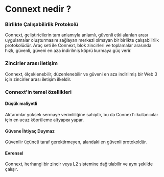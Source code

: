 
# Connext nedir ? 


### Birlikte Çalışabilirlik Protokolü

Connext, geliştiricilerin tam anlamıyla anlamlı, güvenli etki alanları arası uygulamalar oluşturmasını sağlayan merkezi olmayan bir birlikte çalışabilirlik protokolüdür. Araç seti ile Connext, blok zincirleri ve toplamalar arasında hızlı, güvenli, güveni en aza indirilmiş köprü kurmaya güç verir.

### Zincirler arası iletişim

Connext, ölçeklenebilir, düzenlenebilir ve güveni en aza indirilmiş bir Web 3 için zincirler arası iletişim ilkeldir.

### Connext'in temel özellikleri

#### Düşük maliyetli

Aktarımlar yüksek sermaye verimliliğine sahiptir, bu da Connext'i kullanıcılar için en ucuz köprüleme altyapısı yapar.

#### Güvene İhtiyaç Duymaz

Güvenilir üçüncü taraf gerektirmeyen, alandaki en güvenli protokoldür.

#### Evrensel

Connext, herhangi bir zincir veya L2 sistemine dağıtılabilir ve aynı şekilde çalışır.
